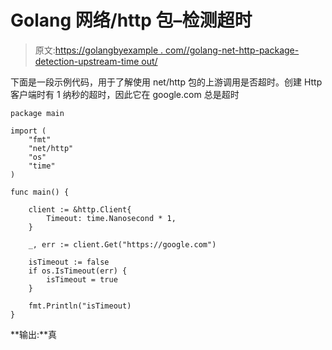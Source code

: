 # Golang 网络/http 包–检测超时

> 原文:[https://golangbyexample . com//golang-net-http-package-detection-upstream-time out/](https://golangbyexample.com//golang-net-http-package-detecting-upstream-timeout/)

下面是一段示例代码，用于了解使用 net/http 包的上游调用是否超时。创建 Http 客户端时有 1 纳秒的超时，因此它在 google.com 总是超时

```
package main

import (
	"fmt"
	"net/http"
	"os"
	"time"
)

func main() {

	client := &http.Client{
		Timeout: time.Nanosecond * 1,
	}

	_, err := client.Get("https://google.com")

	isTimeout := false
	if os.IsTimeout(err) {
		isTimeout = true
	}

	fmt.Println("isTimeout)
}
```

**输出:**真